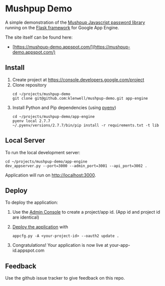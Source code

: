 # Mushpup Demo

A simple demonstration of the [Mushpup Javascript password library](https://github.com/klenwell/mushpup)
running on the [Flask framework](https://github.com/GoogleCloudPlatform/appengine-python-flask-skeleton)
for Google App Engine.

The site itself can be found here:

- [https://mushpup-demo.appspot.com/](https://mushpup-demo.appspot.com/)


## Install

1. Create project at https://console.developers.google.com/project
2. Clone repository
   ```
   cd ~/projects/mushpup-demo
   git clone git@github.com:klenwell/mushpup-demo.git app-engine
   ```
3. Install Python and Pip dependencies (using [pyenv](https://github.com/yyuu/pyenv))
   ```
   cd ~/projects/mushpup-demo/app-engine
   pyenv local 2.7.7
   ~/.pyenv/versions/2.7.7/bin/pip install -r requirements.txt -t lib
   ```
## Local Server

To run the local development server:

    cd ~/projects/mushpup-demo/app-engine
    dev_appserver.py --port=3000 --admin_port=3001 --api_port=3002 .

Application will run on [http://localhost:3000](http://localhost:3000).


## Deploy

To deploy the application:

1. Use the [Admin Console](https://appengine.google.com) to create a
   project/app id. (App id and project id are identical)
1. [Deploy the
   application](https://developers.google.com/appengine/docs/python/tools/uploadinganapp) with

   ```
   appcfg.py -A <your-project-id> --oauth2 update .
   ```
1. Congratulations!  Your application is now live at your-app-id.appspot.com


## Feedback

Use the github issue tracker to give feedback on this repo.
